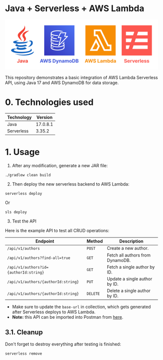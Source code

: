 # Java + Serverless + AWS Lambda

![banner.svg](misc/banner.svg)

This repository demonstrates a basic integration of AWS Lambda Serverless API,
using Java 17 and AWS DynamoDB for data storage.

# 0. Technologies used

| Technology | Version  |
|------------|----------|
| Java       | 17.0.8.1 |
| Serverless | 3.35.2   |

# 1. Usage

1. After any modification, generate a new JAR file:

```shell
./gradlew clean build
```

2. Then deploy the new serverless backend to AWS Lambda:

```shell
serverless deploy
```

Or

```shell
sls deploy
```

3. Test the API

Here is the example API to test all CRUD operations:

| Endpoint                               | Method   | Description                      |
|----------------------------------------|----------|----------------------------------|
| `/api/v1/authors`                      | `POST`   | Create a new author.             |
| `/api/v1/authors?find-all=true`        | `GET`    | Fetch all authors from DynamoDB. |
| `/api/v1/authors?id={authorId:string}` | `GET`    | Fetch a single author by ID.     |
| `/api/v1/authors/{authorId:string}`    | `PUT`    | Update a single author by ID.    |
| `/api/v1/authors/{authorId:string}`    | `DELETE` | Delete a single author by ID.    |

- Make sure to update the `base-url` in collection, which gets generated after Serverless deploys to AWS Lambda.
- **Note:** this API can be imported into Postman from [here](postman/spring-boot-serverless-crud-aws-lambda.postman_collection.json).

## 3.1. Cleanup

Don't forget to destroy everything after testing is finished:

```shell
serverless remove
```
